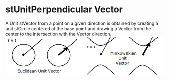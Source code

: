 # stUnitPerpendicular Vector

A Unit stVector from a point on a given direction is obtained by creating a unit stCircle centered at the base point and drawing a Vector from the center to the intersection with the Vector direction.
![stUnitPerpencicular](https://github.com/probaxeoxebra/probaMinkoski/blob/master/Explicacions/Images/UnitVectors_EuclMink.png "Euclidean vs. Minkowskian Unit Perpendicularity")
